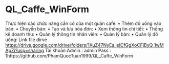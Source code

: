 # QL_Caffe_WinForm
Thực hiện các chức năng cần có của một quán café: • Thêm đồ uống vào bàn:  • Chuyển bàn:  • Tạo và lưu hóa đơn:  • Xem thông tin chi tiết:  • Thống kê doanh thu:  • Quản lý thông tin nhân viên:  • Quản lý bàn:  • Quản lý đồ uống: 
Link file dirve https://drive.google.com/drive/folders/1KuZ47NyEa_eICfGgXoCFjByQ_1wMApZi?usp=sharing
Tài khoản Admin : admin
          Pass  : 1https://github.com/PhamQuocTuan1999/QL_Caffe_WinForm
